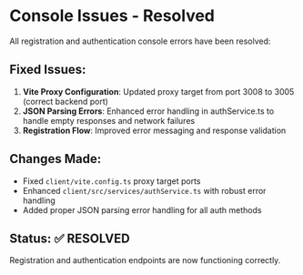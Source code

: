 # Console Issues - Resolved

All registration and authentication console errors have been resolved:

## Fixed Issues:
1. **Vite Proxy Configuration**: Updated proxy target from port 3008 to 3005 (correct backend port)
2. **JSON Parsing Errors**: Enhanced error handling in authService.ts to handle empty responses and network failures
3. **Registration Flow**: Improved error messaging and response validation

## Changes Made:
- Fixed `client/vite.config.ts` proxy target ports
- Enhanced `client/src/services/authService.ts` with robust error handling
- Added proper JSON parsing error handling for all auth methods

## Status: ✅ RESOLVED
Registration and authentication endpoints are now functioning correctly.